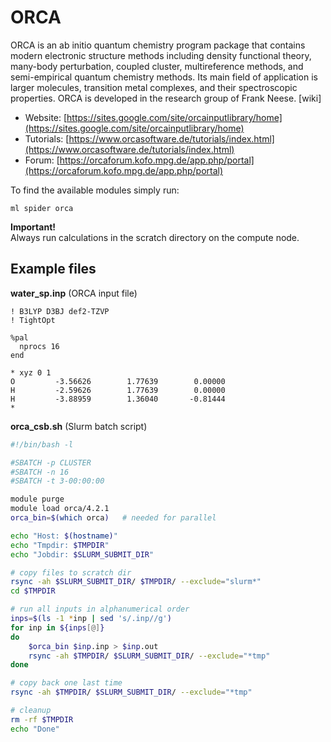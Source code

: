 # ORCA

ORCA is an ab initio quantum chemistry program package that
contains modern electronic structure methods including density
functional theory, many-body perturbation, coupled cluster,
multireference methods, and semi-empirical quantum chemistry
methods. Its main field of application is larger molecules,
transition metal complexes, and their spectroscopic properties.
ORCA is developed in the research group of Frank Neese. [wiki]

- Website: [https://sites.google.com/site/orcainputlibrary/home](https://sites.google.com/site/orcainputlibrary/home)
- Tutorials: [https://www.orcasoftware.de/tutorials/index.html](https://www.orcasoftware.de/tutorials/index.html)
- Forum: [https://orcaforum.kofo.mpg.de/app.php/portal](https://orcaforum.kofo.mpg.de/app.php/portal)

To find the available modules simply run:

    ml spider orca


**Important!**  
Always run calculations in the scratch directory on the compute node.



## Example files

**water_sp.inp** (ORCA input file)
    
```
! B3LYP D3BJ def2-TZVP
! TightOpt

%pal
  nprocs 16
end

* xyz 0 1
O         -3.56626        1.77639        0.00000
H         -2.59626        1.77639        0.00000
H         -3.88959        1.36040       -0.81444
*
```



**orca_csb.sh** (Slurm batch script)

```bash
#!/bin/bash -l

#SBATCH -p CLUSTER
#SBATCH -n 16
#SBATCH -t 3-00:00:00

module purge
module load orca/4.2.1
orca_bin=$(which orca)   # needed for parallel

echo "Host: $(hostname)"
echo "Tmpdir: $TMPDIR"
echo "Jobdir: $SLURM_SUBMIT_DIR"

# copy files to scratch dir
rsync -ah $SLURM_SUBMIT_DIR/ $TMPDIR/ --exclude="slurm*"
cd $TMPDIR

# run all inputs in alphanumerical order
inps=$(ls -1 *inp | sed 's/.inp//g')
for inp in ${inps[@]}
do
    $orca_bin $inp.inp > $inp.out
    rsync -ah $TMPDIR/ $SLURM_SUBMIT_DIR/ --exclude="*tmp"
done

# copy back one last time
rsync -ah $TMPDIR/ $SLURM_SUBMIT_DIR/ --exclude="*tmp"

# cleanup
rm -rf $TMPDIR
echo "Done"
```
